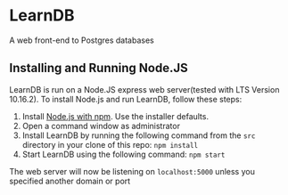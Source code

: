 # LearnDB
A web front-end to Postgres databases

## Installing and Running Node.JS
LearnDB is run on a Node.JS express web server(tested with LTS Version 10.16.2). To install Node.js and run LearnDB, follow these steps:

1) Install [Node.js with npm](https://nodejs.org/en/download/). Use the installer defaults.
2) Open a command window as administrator
3) Install LearnDB by running the following command from the `src` directory in your clone of this repo: `npm install`
4) Start LearnDB using the following command: `npm start`

The web server will now be listening on `localhost:5000` unless you specified another domain or port

